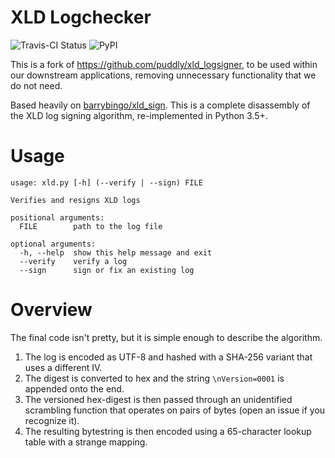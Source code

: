 # XLD Logchecker

![Travis-CI Status](https://img.shields.io/travis/com/OPSnet/xld_logchecker.py/master.svg) 
![PyPI](https://img.shields.io/pypi/v/xld_logchecker.svg)

This is a fork of https://github.com/puddly/xld_logsigner, to be used within our 
downstream applications, removing unnecessary functionality that we do not need. 

Based heavily on [barrybingo/xld_sign](https://github.com/barrybingo/xld_sign).
This is a complete disassembly of the XLD log signing algorithm, re-implemented in
Python 3.5+.

# Usage

    usage: xld.py [-h] (--verify | --sign) FILE

    Verifies and resigns XLD logs

    positional arguments:
      FILE        path to the log file

    optional arguments:
      -h, --help  show this help message and exit
      --verify    verify a log
      --sign      sign or fix an existing log

# Overview

The final code isn't pretty, but it is simple enough to describe the algorithm.

 1. The log is encoded as UTF-8 and hashed with a SHA-256 variant that uses a different IV.
 2. The digest is converted to hex and the string `\nVersion=0001` is appended onto the end.
 3. The versioned hex-digest is then passed through an unidentified scrambling function that operates on pairs of bytes (open an issue if you recognize it).
 4. The resulting bytestring is then encoded using a 65-character lookup table with a strange mapping.
